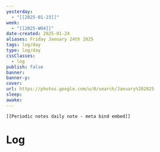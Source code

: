 ```yaml
---
yesterday: 
  - "[[2025-01-23]]"
week: 
  - "[[2025-W04]]" 
date-created: 2025-01-24
aliases: Friday January 24th 2025
tags: log/day
type: log/day
cssClasses:
  - log
publish: false
banner: 
banner-y: 
cover: 
url: https://photos.google.com/u/0/search/January%202025
sleep: 
awake:
---
```


```meta-bind-embed
[[Periodic notes daily note - meta bind embed]]
```

# Log